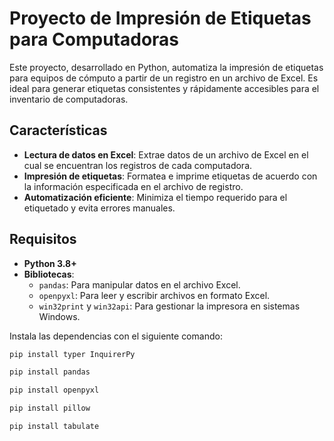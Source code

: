 # Proyecto de Impresión de Etiquetas para Computadoras

Este proyecto, desarrollado en Python, automatiza la impresión de etiquetas para equipos de cómputo a partir de un registro en un archivo de Excel. Es ideal para generar etiquetas consistentes y rápidamente accesibles para el inventario de computadoras.

## Características

- **Lectura de datos en Excel**: Extrae datos de un archivo de Excel en el cual se encuentran los registros de cada computadora.
- **Impresión de etiquetas**: Formatea e imprime etiquetas de acuerdo con la información especificada en el archivo de registro.
- **Automatización eficiente**: Minimiza el tiempo requerido para el etiquetado y evita errores manuales.

## Requisitos

- **Python 3.8+**
- **Bibliotecas**:
  - `pandas`: Para manipular datos en el archivo Excel.
  - `openpyxl`: Para leer y escribir archivos en formato Excel.
  - `win32print` y `win32api`: Para gestionar la impresora en sistemas Windows.

Instala las dependencias con el siguiente comando:

```bash
pip install typer InquirerPy
```
```bash
pip install pandas
```
```bash
pip install openpyxl
```
```bash
pip install pillow
```
```bash
pip install tabulate
```
